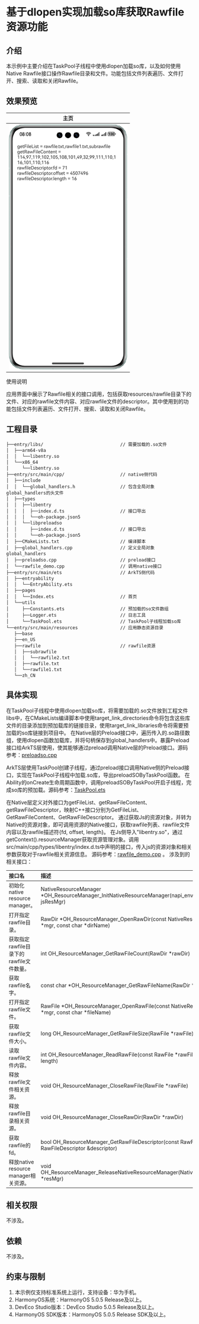 # 基于dlopen实现加载so库获取Rawfile资源功能

## 介绍

本示例中主要介绍在TaskPool子线程中使用dlopen加载so库，以及如何使用Native Rawfile接口操作Rawfile目录和文件。功能包括文件列表遍历、文件打开、搜索、读取和关闭Rawfile。

## 效果预览

| 主页                                   |
| ------------------------------------ |
| ![main](screenshots/device/main.png) |

使用说明

应用界面中展示了Rawfile相关的接口调用，包括获取resources/rawfile目录下的文件、对应的rawfile文件内容、对应rawfile文件的descriptor。其中使用到的功能包括文件列表遍历、文件打开、搜索、读取和关闭Rawfile。

## 工程目录

```
├──entry/libs/                             // 需要加载的.so文件
│  ├──arm64-v8a
│  │  └──libentry.so
│  └──x86_64
│     └──libentry.so
├──entry/src/main/cpp/                     // native侧代码
│  ├──include
│  │  └──global_handlers.h                 // 包含全局对象global_handlers的头文件
│  ├──types
│  │  ├──libentry
│  │  │  ├──index.d.ts                     // 接口导出
│  │  │  └──oh-package.json5
│  │  └──libpreloadso
│  │     ├──index.d.ts                     // 接口导出
│  │     └──oh-package.json5
│  ├──CMakeLists.txt                       // 编译脚本
│  ├──global_handlers.cpp                  // 定义全局对象global_handlers
│  ├──preloadso.cpp                        // preload接口
│  └──rawfile_demo.cpp                     // 调用native接口
├──entry/src/main/ets                      // ArkTS侧代码
│  ├──entryability
│  │  └──EntryAbility.ets
│  ├──pages
│  │  └──Index.ets                         // 首页
│  └──utils
│     ├──Constants.ets                     // 预加载的so文件数组
│     ├──Logger.ets                        // 日志工具
│     └──TaskPool.ets                      // TaskPool子线程加载so库
└──entry/src/main/resources                // 应用静态资源目录
   ├──base
   ├──en_US
   ├──rawfile                              // rawfile资源
   │  ├──subrawfile
   │  │  └──rawfile2.txt
   │  ├──rawfile.txt
   │  └──rawfile1.txt
   └──zh_CN
```

## 具体实现

在TaskPool子线程中使用dlopen加载so库，将需要加载的.so文件放到工程文件libs中，在CMakeLists编译脚本中使用target_link_directories命令将包含这些库文件的目录添加到预加载库的链接目录，使用target_link_libraries命令将需要预加载的so库链接到项目中。
在Native层的Preload接口中，遍历传入的.so路径数组，使用dlopen函数加载库，并将句柄保存到global_handlers中。暴露Preload接口给ArkTS层使用，使其能够通过preload调用Native层的Preload接口。源码参考：[preloadso.cpp](entry/src/main/cpp/preloadso.cpp)

ArkTS层使用TaskPool创建子线程，通过preload接口调用Native侧的Preload接口，实现在TaskPool子线程中加载.so库，导出preloadSOByTaskPool函数。
在Ability的onCreate生命周期函数中，调用preloadSOByTaskPool开启子线程，完成so库的预加载。源码参考：[TaskPool.ets](entry/src/main/ets/utils/TaskPool.ets)

在Native层定义对外接口为getFileList、getRawFileContent、getRawFileDescriptor，映射C++接口分别为GetFileList、GetRawFileContent、GetRawFileDescriptor。
通过获取Js的资源对象，并转为Native的资源对象，即可调用资源的Native接口，获取rawfile列表、rawfile文件内容以及rawfile描述符{fd, offset, length}。
在Js侧导入"libentry.so"，通过getContext().resourceManager获取资源管理对象。调用src/main/cpp/types/libentry/index.d.ts中声明的接口，传入js的资源对象和相关参数获取对于rawfile相关资源信息。
源码参考：[rawfile_demo.cpp](entry/src/main/cpp/rawfile_demo.cpp)
。 涉及到的相关接口：

| 接口名                            | 描述                                                                                                     |
|:------------------------------ |:------------------------------------------------------------------------------------------------------ |
| 初始化native resource manager。    | NativeResourceManager *OH_ResourceManager_InitNativeResourceManager(napi_env env, napi_value jsResMgr) |
| 打开指定rawfile目录。                 | RawDir *OH_ResourceManager_OpenRawDir(const NativeResourceManager *mgr, const char *dirName)           |
| 获取指定rawfile目录下的rawfile文件数量。    | int OH_ResourceManager_GetRawFileCount(RawDir *rawDir)                                                 |
| 获取rawfile名字。                   | const char *OH_ResourceManager_GetRawFileName(RawDir *rawDir, int index)                               |
| 打开指定rawfile文件。                 | RawFile *OH_ResourceManager_OpenRawFile(const NativeResourceManager *mgr, const char *fileName)        |
| 获取rawfile文件大小。                 | long OH_ResourceManager_GetRawFileSize(RawFile *rawFile)                                               |
| 读取rawfile文件内容。                 | int OH_ResourceManager_ReadRawFile(const RawFile *rawFile, void *buf, size_t length)                   |
| 释放rawfile文件相关资源。               | void OH_ResourceManager_CloseRawFile(RawFile *rawFile)                                                 |
| 释放rawfile目录相关资源。               | void OH_ResourceManager_CloseRawDir(RawDir *rawDir)                                                    |
| 获取rawfile的fd。                  | bool OH_ResourceManager_GetRawFileDescriptor(const RawFile *rawFile, RawFileDescriptor &descriptor)    |
| 释放native resource manager相关资源。 | void OH_ResourceManager_ReleaseNativeResourceManager(NativeResourceManager *resMgr)                    |



## 相关权限

不涉及。

## 依赖

不涉及。

## 约束与限制

1. 本示例仅支持标准系统上运行，支持设备：华为手机。
2. HarmonyOS系统：HarmonyOS 5.0.5 Release及以上。
3. DevEco Studio版本：DevEco Studio 5.0.5 Release及以上。
4. HarmonyOS SDK版本：HarmonyOS 5.0.5 Release SDK及以上。

